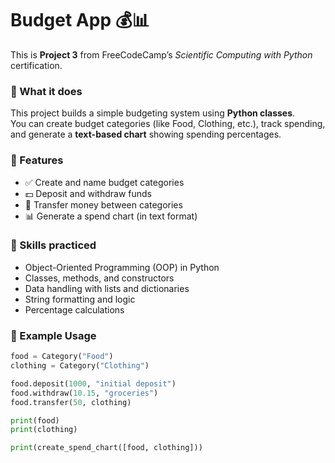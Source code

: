 # Budget App 💰📊

This is **Project 3** from FreeCodeCamp’s *Scientific Computing with Python* certification.

### 📖 What it does
This project builds a simple budgeting system using **Python classes**.  
You can create budget categories (like Food, Clothing, etc.), track spending, and generate a **text-based chart** showing spending percentages.

### 🔧 Features

- ✅ Create and name budget categories  
- 💵 Deposit and withdraw funds  
- 🔁 Transfer money between categories  
- 📊 Generate a spend chart (in text format)

### 🧠 Skills practiced

- Object-Oriented Programming (OOP) in Python  
- Classes, methods, and constructors  
- Data handling with lists and dictionaries  
- String formatting and logic  
- Percentage calculations

### 🔁 Example Usage

```python
food = Category("Food")
clothing = Category("Clothing")

food.deposit(1000, "initial deposit")
food.withdraw(10.15, "groceries")
food.transfer(50, clothing)

print(food)
print(clothing)

print(create_spend_chart([food, clothing]))
